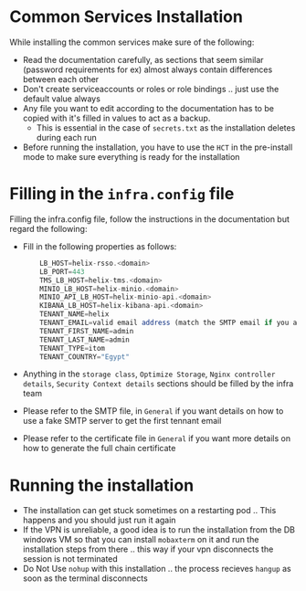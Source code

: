 # Common Services Installation
While installing the common services make sure of the following:
- Read the documentation carefully, as sections that seem similar (password requirements for ex) almost always contain differences between each other
- Don't create serviceaccounts or roles or role bindings .. just use the default value always
- Any file you want to edit according to the documentation has to be copied with it's filled in values to act as a backup.
    - This is essential in the case of `secrets.txt` as the installation deletes during each run
- Before running the installation, you have to use the `HCT` in the pre-install mode to make sure everything is ready for the installation

# Filling in the `infra.config` file
Filling the infra.config file, follow the instructions in the documentation but regard the following:
- Fill in the following properties as follows:

    ```js
        LB_HOST=helix-rsso.<domain>
        LB_PORT=443
        TMS_LB_HOST=helix-tms.<domain>
        MINIO_LB_HOST=helix-minio.<domain>
        MINIO_API_LB_HOST=helix-minio-api.<domain>
        KIBANA_LB_HOST=helix-kibana-api.<domain>
        TENANT_NAME=helix
        TENANT_EMAIL=valid email address (match the SMTP email if you are using live smtp)
        TENANT_FIRST_NAME=admin
        TENANT_LAST_NAME=admin
        TENANT_TYPE=itom
        TENANT_COUNTRY="Egypt"
    ```

- Anything in the `storage class`, `Optimize Storage`, `Nginx controller details`, `Security Context details` sections should be filled by the infra team
- Please refer to the SMTP file, in `General` if you want details on how to use a fake SMTP server to get the first tennant email
- Please refer to the certificate file in `General` if you want more details on how to generate the full chain certificate

# Running the installation
- The installation can get stuck sometimes on a restarting pod .. This happens and you should just run it again
- If the VPN is unreliable, a good idea is to run the installation from the DB windows VM so that you can install `mobaxterm` on it and run the installation steps from there .. this way if your vpn disconnects the session is not terminated
- Do Not Use `nohup` with this installation .. the process recieves `hangup` as soon as the terminal disconnects
